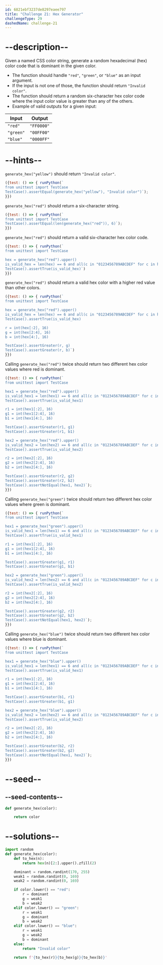 ```yaml
---
id: 6821ebf3237de8297eaee797
title: "Challenge 21: Hex Generator"
challengeType: 29
dashedName: challenge-21
---
```


# --description--

Given a named CSS color string, generate a random hexadecimal (hex) color code that is dominant in the given color.

- The function should handle `"red"`, `"green"`, or `"blue"` as an input argument.
- If the input is not one of those, the function should return `"Invalid color"`.
- The function should return a random six-character hex color code where the input color value is greater than any of the others.
- Example of valid outputs for a given input:

| Input   | Output   |
|---------|----------|
| `"red"`   | `"FF0000"` |
| `"green"` | `"00FF00"` |
| `"blue"`  | `"0000FF"` |

# --hints--

`generate_hex("yellow")` should return `"Invalid color"`.

```js
({test: () => { runPython(`
from unittest import TestCase
TestCase().assertEqual(generate_hex("yellow"), "Invalid color")`);
}})
```

`generate_hex("red")` should return a six-character string.

```js
({test: () => { runPython(`
from unittest import TestCase
TestCase().assertEqual(len(generate_hex("red")), 6)`);
}})
```

`generate_hex("red")` should return a valid six-character hex color code.

```js
({test: () => { runPython(`
from unittest import TestCase

hex = generate_hex("red").upper()
is_valid_hex = len(hex) == 6 and all(c in "0123456789ABCDEF" for c in hex)
TestCase().assertTrue(is_valid_hex)`)
}})
```

`generate_hex("red")` should return a valid hex color with a higher red value than other colors.

```js
({test: () => { runPython(`
from unittest import TestCase

hex = generate_hex("red").upper()
is_valid_hex = len(hex) == 6 and all(c in "0123456789ABCDEF" for c in hex)
TestCase().assertTrue(is_valid_hex)

r = int(hex[:2], 16)
g = int(hex[2:4], 16)
b = int(hex[4:], 16)

TestCase().assertGreater(r, g)
TestCase().assertGreater(r, b)`)
}})
```

Calling `generate_hex("red")` twice should return two different hex color values where red is dominant.

```js
({test: () => { runPython(`
from unittest import TestCase

hex1 = generate_hex("red").upper()
is_valid_hex1 = len(hex1) == 6 and all(c in "0123456789ABCDEF" for c in hex1)
TestCase().assertTrue(is_valid_hex1)

r1 = int(hex1[:2], 16)
g1 = int(hex1[2:4], 16)
b1 = int(hex1[4:], 16)

TestCase().assertGreater(r1, g1)
TestCase().assertGreater(r1, b1)

hex2 = generate_hex("red").upper()
is_valid_hex2 = len(hex2) == 6 and all(c in "0123456789ABCDEF" for c in hex2)
TestCase().assertTrue(is_valid_hex2)

r2 = int(hex2[:2], 16)
g2 = int(hex2[2:4], 16)
b2 = int(hex2[4:], 16)

TestCase().assertGreater(r2, g2)
TestCase().assertGreater(r2, b2)
TestCase().assertNotEqual(hex1, hex2)`);
}})
```

Calling `generate_hex("green")` twice should return two different hex color values where green is dominant.

```js
({test: () => { runPython(`
from unittest import TestCase

hex1 = generate_hex("green").upper()
is_valid_hex1 = len(hex1) == 6 and all(c in "0123456789ABCDEF" for c in hex1)
TestCase().assertTrue(is_valid_hex1)

r1 = int(hex1[:2], 16)
g1 = int(hex1[2:4], 16)
b1 = int(hex1[4:], 16)

TestCase().assertGreater(g1, r1)
TestCase().assertGreater(g1, b1)

hex2 = generate_hex("green").upper()
is_valid_hex2 = len(hex2) == 6 and all(c in "0123456789ABCDEF" for c in hex2)
TestCase().assertTrue(is_valid_hex2)

r2 = int(hex2[:2], 16)
g2 = int(hex2[2:4], 16)
b2 = int(hex2[4:], 16)

TestCase().assertGreater(g2, r2)
TestCase().assertGreater(g2, b2)
TestCase().assertNotEqual(hex1, hex2)`);
}})
```

Calling `generate_hex("blue")` twice should return two different hex color values where blue is dominant.

```js
({test: () => { runPython(`
from unittest import TestCase

hex1 = generate_hex("blue").upper()
is_valid_hex1 = len(hex1) == 6 and all(c in "0123456789ABCDEF" for c in hex1)
TestCase().assertTrue(is_valid_hex1)

r1 = int(hex1[:2], 16)
g1 = int(hex1[2:4], 16)
b1 = int(hex1[4:], 16)

TestCase().assertGreater(b1, r1)
TestCase().assertGreater(b1, g1)

hex2 = generate_hex("blue").upper()
is_valid_hex2 = len(hex2) == 6 and all(c in "0123456789ABCDEF" for c in hex2)
TestCase().assertTrue(is_valid_hex2)

r2 = int(hex2[:2], 16)
g2 = int(hex2[2:4], 16)
b2 = int(hex2[4:], 16)

TestCase().assertGreater(b2, r2)
TestCase().assertGreater(b2, g2)
TestCase().assertNotEqual(hex1, hex2)`);
}})
```

# --seed--

## --seed-contents--

```py
def generate_hex(color):

    return color
```

# --solutions--

```py
import random
def generate_hex(color):
    def to_hex(n):
        return hex(n)[2:].upper().zfill(2)

    dominant = random.randint(170, 255)
    weak1 = random.randint(0, 169)
    weak2 = random.randint(0, 169)

    if color.lower() == "red":
        r = dominant
        g = weak1
        b = weak2
    elif color.lower() == "green":
        r = weak1
        g = dominant
        b = weak2
    elif color.lower() == "blue":
        r = weak1
        g = weak2
        b = dominant
    else:
        return "Invalid color"

    return f'{to_hex(r)}{to_hex(g)}{to_hex(b)}'
```
